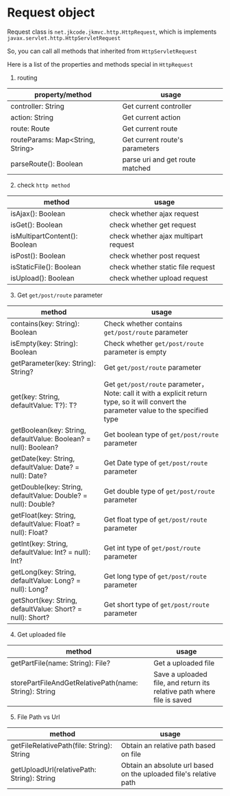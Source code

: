 # Request object

Request class is `net.jkcode.jkmvc.http.HttpRequest`, which is implements `javax.servlet.http.HttpServletRequest`

So, you can call all methods that inherited from `HttpServletRequest`

Here is a list of the properties and methods special in `HttpRequest`

1. routing

property/method | usage
--- | ---
controller: String | Get current controller
action: String | Get current action
route: Route | Get current route
routeParams: Map<String, String> | Get current route's parameters
parseRoute(): Boolean | parse uri and get route matched


2. check `http method` 

method | usage
--- | ---
isAjax(): Boolean | check whether ajax request
isGet(): Boolean | check whether get request
isMultipartContent(): Boolean | check whether ajax multipart request
isPost(): Boolean | check whether post request
isStaticFile(): Boolean | check whether static file request
isUpload(): Boolean | check whether upload request

3. Get `get/post/route` parameter

method | usage
--- | ---
contains(key: String): Boolean | Check whether contains `get/post/route` parameter
isEmpty(key: String): Boolean | Check whether `get/post/route` parameter is empty
getParameter(key: String): String? | Get `get/post/route` parameter
get(key: String, defaultValue: T?): T? | Get `get/post/route` parameter，Note: call it with a explicit  return type, so it will convert the parameter value to the specified type
getBoolean(key: String, defaultValue: Boolean? = null): Boolean? | Get boolean type of `get/post/route` parameter
getDate(key: String, defaultValue: Date? = null): Date? | Get Date type of `get/post/route` parameter
getDouble(key: String, defaultValue: Double? = null): Double? | Get double type of `get/post/route` parameter
getFloat(key: String, defaultValue: Float? = null): Float? | Get float type of `get/post/route` parameter
getInt(key: String, defaultValue: Int? = null): Int? | Get int type of `get/post/route` parameter
getLong(key: String, defaultValue: Long? = null): Long? | Get long type of `get/post/route` parameter
getShort(key: String, defaultValue: Short? = null): Short? | Get short type of `get/post/route` parameter

4. Get uploaded file

method | usage
--- | ---
getPartFile(name: String): File? | Get a uploaded file
storePartFileAndGetRelativePath(name: String): String | Save a uploaded file, and return its relative path where file is saved

5. File Path vs Url

method | usage
--- | ---
getFileRelativePath(file: String): String | Obtain an relative path based on file
getUploadUrl(relativePath: String): String | Obtain an absolute url based on the uploaded file's relative path

